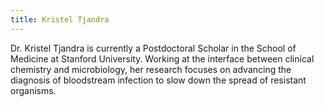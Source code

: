 ```yaml
---
title: Kristel Tjandra
---
```

Dr. Kristel Tjandra is currently a Postdoctoral Scholar in the School of Medicine at Stanford University. Working at the interface between clinical chemistry and microbiology, her research focuses on advancing the diagnosis of bloodstream infection to slow down the spread of resistant organisms.